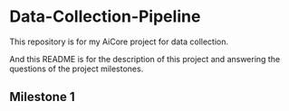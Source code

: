 # Data-Collection-Pipeline
This repository is for my AiCore project for data collection. 

And this README is for the description of this project and answering the questions of the project milestones. 

## Milestone 1 ##
